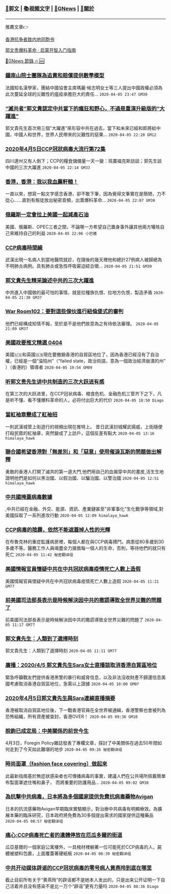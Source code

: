 ###  [:eagle:郭文](https://github.com/ourhimalayas/txt) | [:books:視頻文字](https://github.com/ourhimalayas/txt/blob/master/content/README.md) | [:newspaper:GNews](https://github.com/ourhimalayas/txt/blob/master/content/gnews/README.md) | [:pray:關於](https://github.com/ourhimalayas/home/tree/master/about)
---

推薦文章:point_right:

[香港抗争者致内地同胞书](https://github.com/ourhimalayas/news/blob/master/2019/08/a_letter_from_the_hong_kong_people.md)

[郭文贵爆料革命 · 启蒙开智入门指南](https://github.com/ourhimalayas/txt/issues/1)

[:newspaper:GNews 節錄 :fire: :new:](https://github.com/ourhimalayas/txt/blob/master/content/gnews/README.md) 



### [鐘南山院士團隊為追責和賠償提供數學模型](/content/gnews/1/README.md)

法國知名漢學家，團結中國協會主席瑪麗·候志明女士等三人提出中國政權必須為此次蔓延全球的災難性的瘟疫承擔巨大的責任...  `2020-04-05 23:47 GM30`

### [“滅共者”郭文貴認定中共當下的瘋狂和野心，不過是重演升級版的“大躍進”](/content/gnews/2/README.md)

郭文貴先生首次用三個”大躍進”來形容中共在過去，當下和未來已經和即將給中國，中國人和世界，世界人民帶來的災難性的惡果...  `2020-04-05 22:20 GM12`

### [2020年4月5日CCP冠狀病毒大流行第72集](/content/gnews/3/README.md)

四川達州又有人倒下；CCP的糧食儲備量一天一變：班農福克斯訪談；郭先生談中國的三次大躍進  `2020-04-05 22:14 GM33`

### [香港，香港：我以我血薦軒轅！](/content/gnews/4/README.md)

一直以來，想寫一點文字感念香港，卻不敢下筆，因為覺得文筆實在是簡陋，力不從心……直到有叛徒放出秘密音頻，出賣爆料革命...  `2020-04-05 22:07 GM30`

### [俄羅斯一定會拉上美國一起減產石油](/content/gnews/5/README.md)

美國、俄羅斯、OPEC三者之間，不論哪一方希望自己置身事外讓其他兩方犧牲自己來維持自己的利益  `2020-04-05 22:06 小巴猪`

### [CCP病毒時間線](/content/gnews/6/README.md)

武漢出現一名病人到當地醫院就診，在隨後的幾天裡他和總計27例病人被歸總為不明肺炎病例。具有肺炎或急性呼吸窘迫綜合徵...  `2020-04-05 21:51 GM30`

### [郭文貴先生精采論述中共的三次大躍進](/content/gnews/7/README.md)

中共進入中國做的最可怕的事情，就是拉種族仇恨、拉地方仇恨，製造矛盾  `2020-04-05 21:30 GM37`

### [War Room102：要對這些傢伙進行紐倫堡式的審判](/content/gnews/8/README.md)

他們已經構成知情不報，至於是不是他們故意為之有待依法審理。  `2020-04-05 21:09 GM37`

### [美國政要推文精選 0404](/content/gnews/9/README.md)

美國🇺🇸和英國🇬🇧現在要撤銷香港的自貿區地位了，因為香港已經沒有了自治權，已經是一個“淪陷州”（“failed state，政治術語，意為一個政治經濟崩潰的州” ）（香港的）領導者  `2020-04-05 19:54 GM09`

### [听郭文贵先生讲中共制造的三次大跃进有感](/content/gnews/10/README.md)

在第三次的大跃进里，在CCP冠状病毒、粮食危机、金融危机三管齐下之下，凡是听不懂、看不懂爆料革命的人，必将付出巨大的代价  `2020-04-05 18:50 Diago`

### [當紅袖章變成了紅袖招](/content/gnews/11/README.md)

一則武漢城管上街遊行的視頻出現在推特上。 昔日武漢封城耀武揚威，上街隨便打殺民眾的紅袖章，突然變成了上訪戶，這個反差有點大  `2020-04-05 13:16 himalaya_hawk`

### [聯合國希望香港對「無差別」和「惡意」使用催淚瓦斯的問題做出解釋](/content/gnews/12/README.md)

勇敢的香港人打開了滅共的第一道大門,他們用自己的血揭穿中共的畫皮,活生生地證明他們是如何以黑治國、以假治國、以騙治國、以警治國  `2020-04-05 12:51 himalaya_hawk`

### [中共國掩蓋病毒數據](/content/gnews/13/README.md)

,中共已經在金融、外交、能源、資訊、產業鏈甚至"非軍事化"生化戰爭等領域,對美國採取了一系列進攻行動  `2020-04-05 12:09 himalaya_hawk`

### [CCP病毒的陰霾，依然不能遮蓋掉人性的光輝](/content/gnews/14/README.md)

在布魯克林的重症監護病房裡，每個人都在與CCP病毒搏鬥。病患從80多歲到30多歲不等。醫務工作人員竭盡全力搶救每一個人的生命，否則，等待他們的就只有死亡  `2020-04-05 11:42 秘密翻译组`

### [美國情報官員懷疑中共在中共冠狀病毒疫情死亡人數上造假](/content/gnews/15/README.md)

美國情報官員懷疑中共在中共冠狀病毒疫情死亡人數上造假  `2020-04-05 11:21 GM77`

### [前美國司法部長表示是時候解決因中共的撒謊導致全世界災難的問題了](/content/gnews/16/README.md)

前美國司法部長表示是時候解決因中共的撒謊導致全世界災難的問題了  `2020-04-05 11:17 GM77`

### [郭文貴先生：人類到了選擇時刻](/content/gnews/17/README.md)

郭文貴先生：人類到了選擇時刻  `2020-04-05 11:11 GM77`

### [廣播：2020/4/5 郭文貴先生Sara女士直播談取消香港自貿區地位](/content/gnews/18/README.md)

緊急呼籲戰友們提供香港黑警的暴行和威脅信息，以及非法沒收財產不歸還信息美國考慮取消香港自貿區地位，急需以上證據  `2020-04-05 10:00 GM07`

### [2020年4月5日郭文貴先生與Sara連線直播摘要](/content/gnews/19/README.md)

香港被取消自貿區地位後，下一戰香港官員在全世界被通緝，香港警察也會被列為恐怖組織，所有資產被查封，香港OVER！  `2020-04-05 09:36 GM10`

### [脫鉤已成定局：中美關係的前世今生](/content/gnews/20/README.md)

4月3日，Foregin Policy雜誌發表了專欄文章，探討了中美關係在過去50年間如何走到了今天如此難堪的地步  `2020-04-05 09:26 秘密翻译组`

### [時尚面罩（fashion face covering）做起來](/content/gnews/21/README.md)

此最新指南基於無症狀感染者也可傳播病毒的事實，建議人們在公共場所佩戴簡單布製面罩遮住嘴和鼻子， 而將重要的防護用品...  `2020-04-05 09:02 GM30`

### [為抗擊中共病毒，日本將為多個國家提供免費抗病毒藥物Avigan](/content/gnews/22/README.md)

日本的抗流感藥物Avigan早期臨床實驗顯示，對治療中共病毒有明顯療效。為擴展本藥的臨床研究，日本政府將免費為30多個提出需求的國家提供這種藥品  `2020-04-05 08:57 秘密翻译组`

### [痛心:CCP病毒死亡者的遺體停放在厄瓜多爾的街道](/content/gnews/23/README.md)

瓜亞基爾的一個家庭公寓樓外，一具棺材裡躺著一位可能死於CCP病毒的人，屍體被塑料包裹，上面覆蓋著硬紙板  `2020-04-05 08:39 秘密翻译组`

### [中共开动媒体辟谣的CCP冠状病毒的零号病人黄燕玲到底在哪里](/content/gnews/24/README.md)

截止目前所有关于“黄燕玲”的辟谣都不是她本人发出的，只是出来公开证明一下自己活着并且没有感染不是比一万个“辟谣”更有力量吗  `2020-04-05 08:36 Diago`

